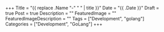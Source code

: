 +++
Title = "{{ replace .Name "-" " " | title }}"
Date = "{{ .Date }}"
Draft = true
Post = true
Description = ""
FeaturedImage = ""
FeaturedImageDescription = ""
Tags = ["Development", "golang"]
Categories = ["Development", "GoLang"]
+++
